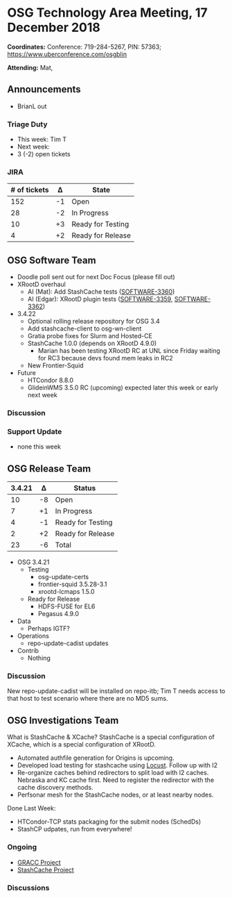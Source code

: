 # OSG Technology Area Meeting, 17 December 2018

**Coordinates:** Conference: 719-284-5267, PIN: 57363; <https://www.uberconference.com/osgblin>

**Attending:** Mat,


## Announcements

-   BrianL out


### Triage Duty

-   This week: Tim T
-   Next week:
-   3 (-2) open tickets


### JIRA

| # of tickets | &Delta; | State             |
|------------- |-------- |------------------ |
| 152          | -1      | Open              |
| 28           | -2      | In Progress       |
| 10           | +3      | Ready for Testing |
| 4            | +2      | Ready for Release |


## OSG Software Team

-   Doodle poll sent out for next Doc Focus (please fill out)
-   XRootD overhaul
    -   AI (Mat): Add StashCache tests ([SOFTWARE-3360](https://opensciencegrid.atlassian.net/browse/SOFTWARE-3360))
    -   AI (Edgar): XRootD plugin tests ([SOFTWARE-3359](https://opensciencegrid.atlassian.net/browse/SOFTWARE-3359), [SOFTWARE-3362](https://opensciencegrid.atlassian.net/browse/SOFTWARE-3362))
-   3.4.22
    -   Optional rolling release repository for OSG 3.4
    -   Add stashcache-client to osg-wn-client
    -   Gratia probe fixes for Slurm and Hosted-CE
    -   StashCache 1.0.0 (depends on XRootD 4.9.0)
        - Marian has been testing XRootD RC at UNL since Friday
          waiting for RC3 because devs found mem leaks in RC2
    -   New Frontier-Squid
-   Future
    -   HTCondor 8.8.0
    -   GlideinWMS 3.5.0 RC (upcoming) expected later this week or early next week


### Discussion


### Support Update

-   none this week


## OSG Release Team

| 3.4.21 | &Delta; | Status            |
|------ |------- |----------------- |
| 10     | -8      | Open              |
| 7      | +1      | In Progress       |
| 4      | -1      | Ready for Testing |
| 2      | +2      | Ready for Release |
| 23     | -6      | Total             |

-   OSG 3.4.21  
    -   Testing  
        -   osg-update-certs
        -   frontier-squid 3.5.28-3.1
        -   xrootd-lcmaps 1.5.0
    -   Ready for Release  
        -   HDFS-FUSE for EL6
        -   Pegasus 4.9.0
-   Data  
    -   Perhaps IGTF?
-   Operations  
    -   repo-update-cadist updates
-   Contrib  
    -   Nothing


### Discussion

New repo-update-cadist will be installed on repo-itb; Tim T needs access to
that host to test scenario where there are no MD5 sums.


## OSG Investigations Team

What is StashCache & XCache?  StashCache is a special configuration of XCache, which is a special configuration of XRootD.

-   Automated authfile generation for Origins is upcoming.
-   Developed load testing for stashcache using [Locust](https://locust.io/).  Follow up with I2
-   Re-organize caches behind redirectors to split load with I2 caches.  Nebraska and KC cache first.  Need to register the redirector with the cache discovery methods.
-   Perfsonar mesh for the StashCache nodes, or at least nearby nodes.

Done Last Week:
-   HTCondor-TCP stats packaging for the submit nodes (SchedDs)
-   StashCP udpates, run from everywhere!

### Ongoing

-   [GRACC Project](https://opensciencegrid.atlassian.net/projects/GRACC)
-   [StashCache Project](http://opensciencegrid.org/docs/data/stashcache/overview/)


### Discussions

